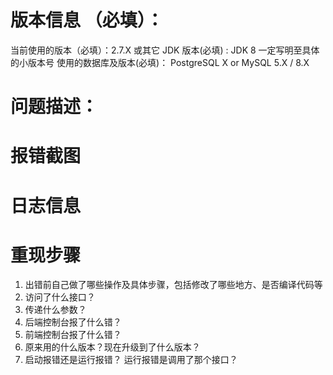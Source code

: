 # 版本信息 （必填）：
当前使用的版本（必填）：2.7.X 或其它
JDK 版本(必填) : JDK 8 一定写明至具体的小版本号
使用的数据库及版本(必填)： PostgreSQL X or MySQL 5.X / 8.X

# 问题描述：

# 报错截图

# 日志信息

# 重现步骤
1. 出错前自己做了哪些操作及具体步骤，包括修改了哪些地方、是否编译代码等
2. 访问了什么接口？
3. 传递什么参数？
4. 后端控制台报了什么错？
5. 前端控制台报了什么错？
6. 原来用的什么版本？现在升级到了什么版本？
7. 启动报错还是运行报错？ 运行报错是调用了那个接口？